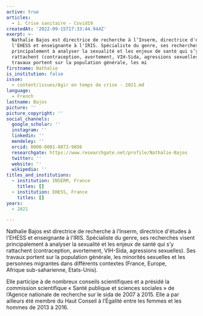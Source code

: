 ```yaml
---
active: true
articles:
  - 1. Crise sanitaire - Covid19
createdAt: '2022-09-15T17:33:44.944Z'
exerpt: >-
  Nathalie Bajos est directrice de recherche à l’Inserm, directrice d'études à
  l'EHESS et enseignante à l'IRIS. Spécialiste du genre, ses recherches visent
  principalement à analyser la sexualité et les enjeux de santé qui s’y
  rattachent (contraception, avortement, VIH-Sida, agressions sexuelles). Ses
  travaux portent sur la population générale, les mi
firstname: Nathalie
is_institution: false
issue:
  - content/issues/Agir en temps de crise - 2021.md
language:
  - French
lastname: Bajos
picture: ''
picture_copyright: ''
social_channels:
  google_scholar: ''
  instagram: ''
  linkedin: ''
  mendeley: ''
  orcid: 0000-0001-8073-9056
  researchgate: https://www.researchgate.net/profile/Nathalie-Bajos
  twitter: ''
  website: ''
  wikipedia: ''
titles_and_institutions:
  - institution: INSERM, France
    titles: []
  - institution: EHESS, France
    titles: []
years:
  - 2021

---
```

Nathalie Bajos est directrice de recherche à l’Inserm, directrice d'études à l'EHESS et enseignante à l'IRIS. Spécialiste du genre, ses recherches visent principalement à analyser la sexualité et les enjeux de santé qui s’y rattachent (contraception, avortement, VIH-Sida, agressions sexuelles). Ses travaux portent sur la population générale, les minorités sexuelles et les personnes migrantes dans différents contextes (France, Europe,  
 Afrique sub-saharienne, Etats-Unis).

Elle participe à de nombreux conseils scientifiques et a présidé la commission scientifique « Santé publique et sciences sociales » de l’Agence nationale de recherche sur le sida de 2007 à 2015. Elle a par ailleurs été membre du Haut Conseil à l’Égalité entre les femmes et les hommes de 2013 à 2016.